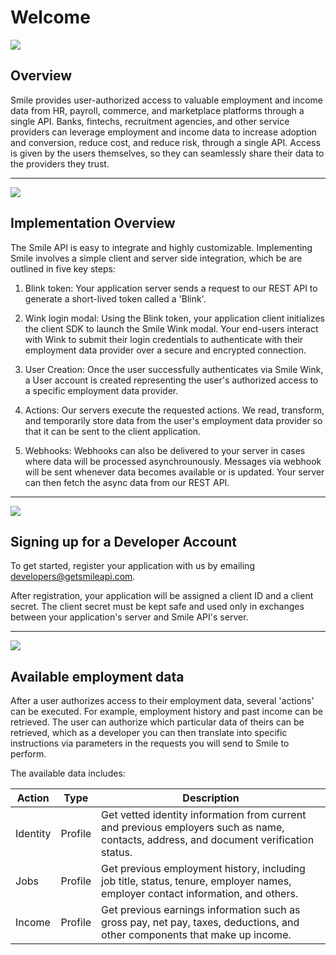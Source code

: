 # Welcome


<img src="https://img.icons8.com/material-outlined/48/000000/smiling.png"/>

##  Overview
Smile provides user-authorized access to valuable employment and income data from HR, payroll, commerce, and marketplace platforms through a single API. Banks, fintechs, recruitment agencies, and other service providers can leverage employment and income data to increase adoption and conversion, reduce cost, and reduce risk, through a single API. Access is given by the users themselves, so they can seamlessly share their data to the providers they trust.

---

<img src="https://img.icons8.com/ios/50/000000/checklist--v1.png"/>

## Implementation Overview
The Smile API is easy to integrate and highly customizable. Implementing Smile involves a simple client and server side integration, which be are outlined in five key steps:

1. Blink token: Your application server sends a request to our REST API to generate a short-lived token called a 'Blink'.

2. Wink login modal: Using the Blink token, your application client initializes the client SDK to launch the Smile Wink modal. Your end-users interact with Wink to submit their login credentials to authenticate with their employment data provider over a secure and encrypted connection.

3. User Creation: Once the user successfully authenticates via Smile Wink, a User account is created representing the user's authorized access to a specific employment data provider.

4. Actions: Our servers execute the requested actions. We read, transform, and temporarily store data from the user's employment data provider so that it can be sent to the client application.

5. Webhooks: Webhooks can also be delivered to your server in cases where data will be processed asynchrounously. Messages via webhook will be sent whenever data becomes available or is updated. Your server can then fetch the async data from our REST API.
----

<img src="https://img.icons8.com/ios-filled/50/000000/sign-up.png"/>

## Signing up for a Developer Account
To get started, register your application with us by emailing developers@getsmileapi.com.

After registration, your application will be assigned a client ID and a client secret. The client secret must be kept safe and used only in exchanges between your application's server and Smile API's server.

---
<img src="https://img.icons8.com/ios-filled/50/000000/find-matching-job.png"/>

## Available employment data
After a user authorizes access to their employment data, several 'actions' can be executed. For example, employment history and past income can be retrieved. The user can authorize which particular data of theirs can be retrieved, which as a developer you can then translate into specific instructions via parameters in the requests you will send to Smile to perform.

The available data includes:

| Action   | Type    | Description |
|----------|---------|-------------|
| Identity | Profile | Get vetted identity information from current and previous employers such as name, contacts, address, and document verification status.|
| Jobs     | Profile | Get previous employment history, including job title, status, tenure, employer names, employer contact information, and others.|
| Income   | Profile | Get previous earnings information such as gross pay, net pay, taxes, deductions, and other components that make up income.|  

